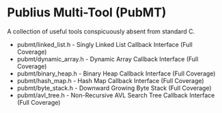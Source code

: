 # Publius Multi-Tool (PubMT)

A collection of useful tools conspicuously absent from standard C.

- pubmt/linked_list.h - Singly Linked List Callback Interface (Full Coverage)
- pubmt/dynamic_array.h - Dynamic Array Callback Interface (Full Coverage)
- pubmt/binary_heap.h - Binary Heap Callback Interface (Full Coverage) 
- pubmt/hash_map.h - Hash Map Callback Interface (Full Coverage) 
- pubmt/byte_stack.h - Downward Growing Byte Stack (Full Coverage)
- pubmt/avl_tree.h - Non-Recursive AVL Search Tree Callback Interface (Full Coverage)
